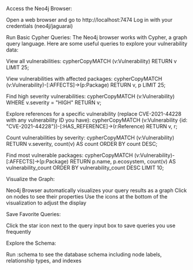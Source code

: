 Access the Neo4j Browser:

Open a web browser and go to http://localhost:7474
Log in with your credentials (neo4j/jaguarai)


Run Basic Cypher Queries:
The Neo4j browser works with Cypher, a graph query language. Here are some useful queries to explore your vulnerability data:

View all vulnerabilities:
cypherCopyMATCH (v:Vulnerability) 
RETURN v 
LIMIT 25;

View vulnerabilities with affected packages:
cypherCopyMATCH (v:Vulnerability)-[:AFFECTS]->(p:Package) 
RETURN v, p 
LIMIT 25;

Find high severity vulnerabilities:
cypherCopyMATCH (v:Vulnerability) 
WHERE v.severity = "HIGH" 
RETURN v;

Explore references for a specific vulnerability (replace CVE-2021-44228 with any vulnerability ID you have):
cypherCopyMATCH (v:Vulnerability {id: "CVE-2021-44228"})-[:HAS_REFERENCE]->(r:Reference) 
RETURN v, r;

Count vulnerabilities by severity:
cypherCopyMATCH (v:Vulnerability)
RETURN v.severity, count(v) AS count
ORDER BY count DESC;

Find most vulnerable packages:
cypherCopyMATCH (v:Vulnerability)-[:AFFECTS]->(p:Package)
RETURN p.name, p.ecosystem, count(v) AS vulnerability_count
ORDER BY vulnerability_count DESC
LIMIT 10;



Visualize the Graph:

Neo4j Browser automatically visualizes your query results as a graph
Click on nodes to see their properties
Use the icons at the bottom of the visualization to adjust the display


Save Favorite Queries:

Click the star icon next to the query input box to save queries you use frequently


Explore the Schema:

Run :schema to see the database schema including node labels, relationship types, and indexes